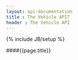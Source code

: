 ```yaml
---
layout: api-documentation
title : The Vehicle API7
header : The Vehicle API
---
```

{% include JB/setup %}

####{{page.title}}


 
